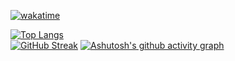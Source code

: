 [![wakatime](https://wakatime.com/badge/user/323402a1-bedf-4563-9d3c-6d8a3682f2bb.svg)](https://wakatime.com/@323402a1-bedf-4563-9d3c-6d8a3682f2bb)  
<!--START_SECTION:waka-->
<!--END_SECTION:waka-->
[![Top Langs](https://github-readme-stats.vercel.app/api/top-langs/?username=dadwadw233&layout=compact)](https://github.com/anuraghazra/github-readme-stats)  
[![GitHub Streak](https://github-readme-streak-stats-nine-psi.vercel.app?user=dadwadw233&theme=highcontrast&hide_border=true)](https://git.io/streak-stats) 
[![Ashutosh's github activity graph](https://github-readme-activity-graph.vercel.app/graph?username=dadwadw233&theme=dracula)](https://github.com/ashutosh00710/github-readme-activity-graph)  

